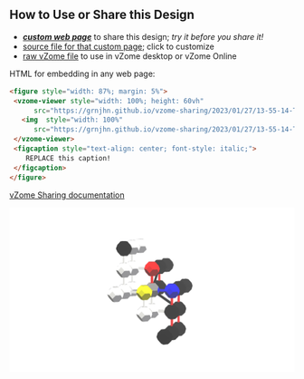 
## How to Use or Share this Design

 - [***custom web page***][post] to share this design; *try it before you share it!*
 - [source file for that custom page][source]; click to customize
 - [raw vZome file][raw] to use in vZome desktop or vZome Online
 
 HTML for embedding in any web page:
 ```html
<figure style="width: 87%; margin: 5%">
  <vzome-viewer style="width: 100%; height: 60vh"
       src="https://grnjhn.github.io/vzome-sharing/2023/01/27/13-55-14-TSL_model/TSL_model.vZome" >
    <img  style="width: 100%"
       src="https://grnjhn.github.io/vzome-sharing/2023/01/27/13-55-14-TSL_model/TSL_model.png" >
  </vzome-viewer>
  <figcaption style="text-align: center; font-style: italic;">
     REPLACE this caption!
  </figcaption>
</figure>
 ```

[vZome Sharing documentation](https://vzome.github.io/vzome/sharing.html#how-it-works)

![Image](<TSL_model.png>)


[post]: <https://grnjhn.github.io/vzome-sharing/2023/01/27/TSL_model-13-55-14.html>
[source]: <https://github.com/grnjhn/vzome-sharing/edit/main/_posts/2023-01-27-TSL_model-13-55-14.md>
[raw]: <https://raw.githubusercontent.com/grnjhn/vzome-sharing/main/2023/01/27/13-55-14-TSL_model/TSL_model.vZome>